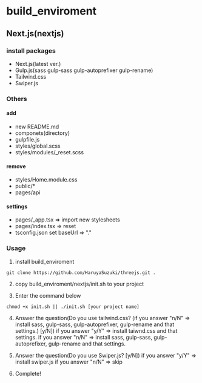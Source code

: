 # build_enviroment
## Next.js(nextjs)
### install packages
- Next.js(latest ver.)
- Gulp.js(sass gulp-sass gulp-autoprefixer gulp-rename)
- Tailwind.css
- Swiper.js
### Others
#### add
- new README.md
- componets(directory)
- gulpfile.js
- styles/global.scss
- styles/modules/_reset.scss
#### remove
- styles/Home.module.css
- public/*
- pages/api
#### settings
- pages/_app.tsx => import new stylesheets
- pages/index.tsx => reset
- tsconfig.json set baseUrl => "."
### Usage
1. install build_enviroment
```
git clone https://github.com/HaruyaSuzuki/threejs.git .
```

2. copy build_enviroment/nextjs/init.sh to your project

3. Enter the command below
```
chmod +x init.sh || ./init.sh [your project name]
```

4. Answer the question(Do you use tailwind.css? (if you answer "n/N" => install sass, gulp-sass, gulp-autoprefixer, gulp-rename and that settings.) [y/N])
if you answer "y/Y" => install taiwnd.css and that settings.
if you answer "n/N" => install sass, gulp-sass, gulp-autoprefixer, gulp-rename and that settings.

5. Answer the question(Do you use Swiper.js? [y/N])
if you answer "y/Y" => install swiper.js
if you answer "n/N" => skip

6. Complete!